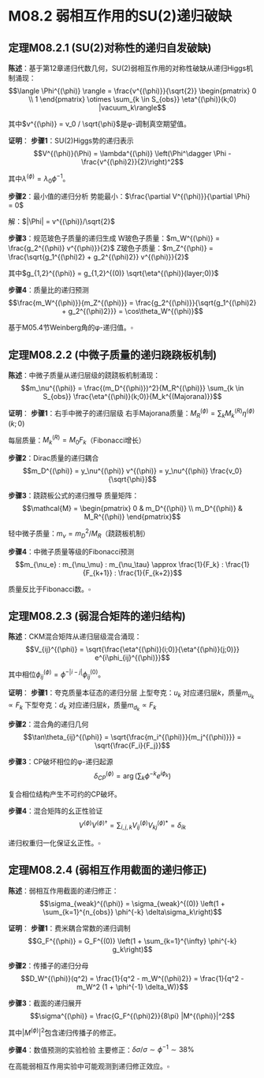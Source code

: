 # M08.2 弱相互作用的SU(2)递归破缺

## 定理M08.2.1 (SU(2)对称性的递归自发破缺)

**陈述**：基于第12章递归代数几何，SU(2)弱相互作用的对称性破缺从递归Higgs机制涌现：
$$\langle \Phi^{(\phi)} \rangle = \frac{v^{(\phi)}}{\sqrt{2}} \begin{pmatrix} 0 \\ 1 \end{pmatrix} \otimes \sum_{k \in S_{obs}} \eta^{(\phi)}(k;0) |vacuum_k\rangle$$

其中$v^{(\phi)} = v_0 / \sqrt{\phi}$是φ-调制真空期望值。

**证明**：
**步骤1**：SU(2)Higgs势的递归表示
$$V^{(\phi)}(\Phi) = \lambda^{(\phi)} \left(\Phi^\dagger \Phi - \frac{v^{(\phi)2}}{2}\right)^2$$

其中$\lambda^{(\phi)} = \lambda_0 \phi^{-1}$。

**步骤2**：最小值的递归分析
势能最小：$\frac{\partial V^{(\phi)}}{\partial \Phi} = 0$

解：$|\Phi| = v^{(\phi)}/\sqrt{2}$

**步骤3**：规范玻色子质量的递归生成
W玻色子质量：$m_W^{(\phi)} = \frac{g_2^{(\phi)} v^{(\phi)}}{2}$
Z玻色子质量：$m_Z^{(\phi)} = \frac{\sqrt{g_1^{(\phi)2} + g_2^{(\phi)2}} v^{(\phi)}}{2}$

其中$g_{1,2}^{(\phi)} = g_{1,2}^{(0)} \sqrt{\eta^{(\phi)}(layer;0)}$

**步骤4**：质量比的递归预测
$$\frac{m_W^{(\phi)}}{m_Z^{(\phi)}} = \frac{g_2^{(\phi)}}{\sqrt{g_1^{(\phi)2} + g_2^{(\phi)2}}} = \cos\theta_W^{(\phi)}$$

基于M05.4节Weinberg角的φ-递归值。$\square$

## 定理M08.2.2 (中微子质量的递归跷跷板机制)

**陈述**：中微子质量从递归层级的跷跷板机制涌现：
$$m_\nu^{(\phi)} = \frac{(m_D^{(\phi)})^2}{M_R^{(\phi)}} \sum_{k \in S_{obs}} \frac{\eta^{(\phi)}(k;0)}{M_k^{(Majorana)}}$$

**证明**：
**步骤1**：右手中微子的递归层级
右手Majorana质量：$M_R^{(\phi)} = \sum_k M_k^{(R)} \eta^{(\phi)}(k;0)$

每层质量：$M_k^{(R)} = M_0 F_k$（Fibonacci增长）

**步骤2**：Dirac质量的递归耦合
$$m_D^{(\phi)} = y_\nu^{(\phi)} v^{(\phi)} = y_\nu^{(\phi)} \frac{v_0}{\sqrt{\phi}}$$

**步骤3**：跷跷板公式的递归推导
质量矩阵：
$$\mathcal{M} = \begin{pmatrix} 0 & m_D^{(\phi)} \\ m_D^{(\phi)} & M_R^{(\phi)} \end{pmatrix}$$

轻中微子质量：$m_\nu = m_D^2/M_R$（跷跷板机制）

**步骤4**：中微子质量等级的Fibonacci预测
$$m_{\nu_e} : m_{\nu_\mu} : m_{\nu_\tau} \approx \frac{1}{F_k} : \frac{1}{F_{k+1}} : \frac{1}{F_{k+2}}$$

质量反比于Fibonacci数。$\square$

## 定理M08.2.3 (弱混合矩阵的递归结构)

**陈述**：CKM混合矩阵从递归层级混合涌现：
$$V_{ij}^{(\phi)} = \sqrt{\frac{\eta^{(\phi)}(i;0)}{\eta^{(\phi)}(j;0)}} e^{i\phi_{ij}^{(\phi)}}$$

其中相位$\phi_{ij}^{(\phi)} = \phi^{-|i-j|} \phi_{ij}^{(0)}$。

**证明**：
**步骤1**：夸克质量本征态的递归分层
上型夸克：$u_k$ 对应递归层$k$，质量$m_{u_k} \propto F_k$
下型夸克：$d_k$ 对应递归层$k$，质量$m_{d_k} \propto F_k$

**步骤2**：混合角的递归几何
$$\tan\theta_{ij}^{(\phi)} = \sqrt{\frac{m_i^{(\phi)}}{m_j^{(\phi)}}} = \sqrt{\frac{F_i}{F_j}}$$

**步骤3**：CP破坏相位的φ-递归起源
$$\delta_{CP}^{(\phi)} = \arg\left(\sum_{k} \phi^{-k} e^{i\phi_k}\right)$$

复合相位结构产生不可约的CP破坏。

**步骤4**：混合矩阵的幺正性验证
$$V^{(\phi)} V^{(\phi)\dagger} = \sum_{i,j,k} V_{ij}^{(\phi)} V_{kj}^{(\phi)*} = \delta_{ik}$$

递归权重归一化保证幺正性。$\square$

## 定理M08.2.4 (弱相互作用截面的递归修正)

**陈述**：弱相互作用截面的递归修正：
$$\sigma_{weak}^{(\phi)} = \sigma_{weak}^{(0)} \left(1 + \sum_{k=1}^{n_{obs}} \phi^{-k} \delta\sigma_k\right)$$

**证明**：
**步骤1**：费米耦合常数的递归调制
$$G_F^{(\phi)} = G_F^{(0)} \left(1 + \sum_{k=1}^{\infty} \phi^{-k} g_k\right)$$

**步骤2**：传播子的递归分母
$$D_W^{(\phi)}(q^2) = \frac{1}{q^2 - m_W^{(\phi)2}} = \frac{1}{q^2 - m_W^2 (1 + \phi^{-1} \delta_W)}$$

**步骤3**：截面的递归展开
$$\sigma^{(\phi)} = \frac{G_F^{(\phi)2}}{8\pi} |M^{(\phi)}|^2$$

其中$|M^{(\phi)}|^2$包含递归传播子的修正。

**步骤4**：数值预测的实验检验
主要修正：$\delta\sigma / \sigma \sim \phi^{-1} \sim 38\%$

在高能弱相互作用实验中可能观测到递归修正效应。$\square$